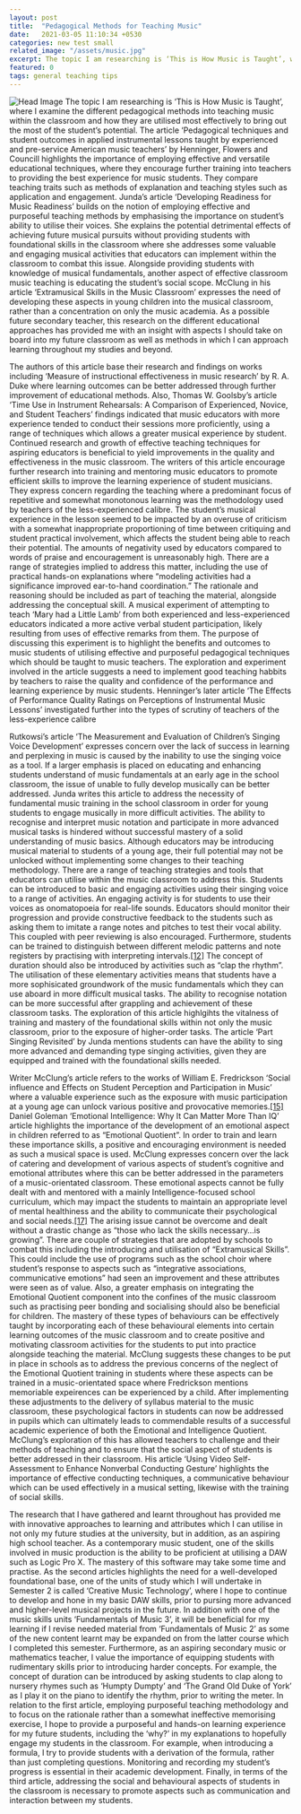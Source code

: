 ```yaml
---
layout: post
title:  "Pedagogical Methods for Teaching Music"
date:   2021-03-05 11:10:34 +0530
categories: new test small
related_image: "/assets/music.jpg"
excerpt: The topic I am researching is ‘This is How Music is Taught’, where I examine the different pedagogical methods into teaching music...
featured: 0
tags: general teaching tips
---
```

![Head Image](/assets/music.jpg)
The topic I am researching is ‘This is How Music is Taught’, where I 
examine the different pedagogical methods into teaching music within the
 classroom and how they are utilised most effectively to bring out the 
most of the student’s potential. The article ‘Pedagogical techniques and
 student outcomes in applied instrumental lessons taught by experienced 
and pre-service American music teachers’ by Henninger, Flowers and 
Councill highlights the importance of employing effective and versatile 
educational techniques, where they encourage further training into 
teachers to providing the best experience for music students. They 
compare teaching traits such as methods of explanation and teaching 
styles such as application and engagement. Junda’s article ‘Developing 
Readiness for Music Readiness’ builds on the notion of employing 
effective and purposeful teaching methods by emphasising the importance 
on student’s ability to utilise their voices. She explains the potential
 detrimental effects of achieving future musical pursuits without 
providing students with foundational skills in the classroom where she 
addresses some valuable and engaging musical activities that educators 
can implement within the classroom to combat this issue. Alongside 
providing students with knowledge of musical fundamentals, another 
aspect of effective classroom music teaching is educating the student’s 
social scope. McClung in his article ‘Extramusical Skills in the Music 
Classroom’ expresses the need of developing these aspects in young 
children into the musical classroom, rather than a concentration on only
 the music academia. As a possible future secondary teacher, this 
research on the different educational approaches has provided me with an
 insight with aspects I should take on board into my future classroom as
 well as methods in which I can approach learning throughout my studies 
and beyond.

The authors of this article base their research and findings on works 
including ‘Measure of instructional effectiveness in music research’ by 
R. A. Duke where learning outcomes can be better addressed through 
further improvement of educational methods. Also, Thomas W. Goolsby’s article ‘Time Use in Instrument Rehearsals: A
 Comparison of Experienced, Novice, and Student Teachers’ findings 
indicated that music educators with more experience tended to conduct 
their sessions more proficiently, using a range of techniques which 
allows a greater musical experience by student. Continued research and growth of effective teaching techniques for 
aspiring educators is beneficial to yield improvements in the quality 
and effectiveness in the music classroom. The writers of this article 
encourage further research into training and mentoring music educators 
to promote efficient skills to improve the learning experience of 
student musicians. They express concern regarding the teaching where a 
predominant focus of repetitive and somewhat monotonous learning was the
 methodology used by teachers of the less-experienced calibre. The student’s musical experience in the lesson seemed to be impacted by
 an overuse of criticism with a somewhat inappropriate proportioning of 
time between critiquing and student practical involvement, which affects
 the student being able to reach their potential. The amounts of 
negativity used by educators compared to words of praise and 
encouragement is unreasonably high. There are a range of strategies implied to address this matter, 
including the use of practical hands-on explanations where “modeling 
activities had a significance improved ear-to-hand coordination.” The rationale and reasoning should be included as part of teaching the material, alongside addressing the conceptual skill. A musical experiment of attempting to teach ‘Mary had a Little Lamb’ 
from both experienced and less-experienced educators indicated a more 
active verbal student participation, likely resulting from uses of 
effective remarks from them. The purpose of discussing this experiment is to highlight the benefits 
and outcomes to music students of utilising effective and purposeful 
pedagogical techniques which should be taught to music teachers. The 
exploration and experiment involved in the article suggests a need to 
implement good teaching habbits by teachers to raise the quality and 
confidence of the performance and learning experience by music students.
 Henninger’s later article ‘The Effects of Performance Quality Ratings 
on Perceptions of Instrumental Music Lessons’ investigated further into 
the types of scrutiny of teachers of the less-experience calibre

Rutkowsi’s article ‘The Measurement and Evaluation of Children’s Singing
 Voice Development’ expresses concern over the lack of success in 
learning and perplexing in music is caused by the inability to use the 
singing voice as a tool. If a larger emphasis is placed on educating and enhancing students 
understand of music fundamentals at an early age in the school 
classroom, the issue of unable to fully develop musically can be better 
addressed. Junda writes this article to address the necessity of 
fundamental music training in the school classroom in order for young 
students to engage musically in more difficult activities. The ability 
to recognise and interpret music notation and participate in more 
advanced musical tasks is hindered without successful mastery of a solid
 understanding of music basics. Although educators may be introducing 
musical material to students of a young age, their full potential may 
not be unlocked without implementing some changes to their teaching 
methodology. There are a range of teaching strategies and tools that 
educators can utilise within the music classroom to address this. 
Students can be introduced to basic and engaging activities using their 
singing voice to a range of activities. An engaging activity is for students to use their voices as 
onomatopoeia for real-life sounds. Educators should monitor their 
progression and provide constructive feedback to the students such as 
asking them to imitate a range notes and pitches to test their vocal 
ability. This coupled with peer reviewing is also encouraged. Furthermore, students can be trained to distinguish between different 
melodic patterns and note registers by practising with interpreting 
intervals.[[12]](https://www.ukessays.com/essays/teaching/pedagogical-methods-for-teaching-music.php#_ftn12) The concept of duration should also be introduced by activities such as “clap the rhythm”.
 The utilisation of these elementary activities means that students have
 a more sophisicated groundwork of the music fundamentals which they can
 use aboard in more difficult musical tasks. The ability to recognise 
notation can be more successful after grappling and achievement of these
 classroom tasks. The exploration of this article highlgihts the 
vitalness of training and mastery of the foundational skills within not 
only the music classroom, prior to the exposure of higher-order tasks. 
The article ‘Part Singing Revisited’ by Junda mentions students can have
 the ability to sing more advanced and demanding type singing 
activities, given they are equipped and trained with the foundational 
skills needed.

Writer McClung’s article refers to the works of William E. Fredrickson 
‘Social influence and Effects on Student Perception and Participation in
 Music’ where a valuable experience such as the exposure with music 
participation at a young age can unlock various positive and provocative
 memories.[[15]](https://www.ukessays.com/essays/teaching/pedagogical-methods-for-teaching-music.php#_ftn15) Daniel Goleman ‘Emotional Intelligence: Why It Can Matter More Than IQ’
 article highlights the importance of the development of an emotional 
aspect in children referred to as “Emotional Quotient”. In order to train and learn these importance skills, a positive and 
encouraging environment is needed as such a musical space is used. 
McClung expresses concern over the lack of catering and development of 
various aspects of student’s cognitive and emotional attributes where 
this can be better addressed in the parameters of a music-orientated 
classroom. These emotional aspects cannot be fully dealt with and 
mentored with a mainly Intelligence-focused school curriculum, which may
 impact the students to maintain an appropriate level of mental 
healthiness and the ability to communicate their psychological and 
social needs.[[17]](https://www.ukessays.com/essays/teaching/pedagogical-methods-for-teaching-music.php#_ftn17) The arising issue cannot be overcome and dealt without a drastic change as “those who lack the skills necessary…is growing”.
 There are couple of strategies that are adopted by schools to combat 
this including the introducing and utilisation of “Extramusical Skills”.
 This could include the use of programs such as the school choir where 
student’s response to aspects such as “integrative associations, 
communicative emotions” had seen an improvement and these attributes were seen as of value. 
Also, a greater emphasis on integrating the Emotional Quotient component
 into the confines of the music classroom such as practising peer 
bonding and socialising should also be beneficial for children. The 
mastery of these types of behaviours can be effectively taught by 
incorporating each of these behavioural elements into certain learning 
outcomes of the music classroom and to create positive and motivating 
classroom activities for the students to put into practice alongside 
teaching the material. McClung suggests these changes to be put in place in schools as to 
address the previous concerns of the neglect of the Emotional Quotient 
training in students where these aspects can be trained in a 
music-orientated space where Fredrickson mentions memoriable expeirences
 can be experienced by a child. After implementing these adjustments to 
the delivery of syllabus material to the music classroom, these 
psychological factors in students can now be addressed in pupils which 
can ultimately leads to commendable results of a successful academic 
experience of both the Emotional and Intelligence Quotient. McClung’s exploration of this has allowed teachers to challenge and 
their methods of teaching and to ensure that the social aspect of 
students is better addressed in their classroom. His article ‘Using 
Video Self-Assessment to Enhance Nonverbal Conducting Gesture’ 
highlights the importance of effective conducting techniques, a 
communicative behaviour which can be used effectively in a musical 
setting, likewise with the training of social skills.

The research that I have gathered and learnt throughout has provided me 
with innovative approaches to learning and attributes which I can 
utilise in not only my future studies at the university, but in 
addition, as an aspiring high school teacher. As a contemporary music 
student, one of the skills involved in music production is the ability 
to be proficient at utilising a DAW such as Logic Pro X. The mastery of 
this software may take some time and practise. As the second articles 
highlights the need for a well-developed foundational base, one of the 
units of study which I will undertake in Semester 2 is called ‘Creative 
Music Technology’, where I hope to continue to develop and hone in my 
basic DAW skills, prior to pursing more advanced and higher-level 
musical projects in the future. In addition with one of the music skills
 units ‘Fundamentals of Music 3’, it will be beneficial for my learning 
if I revise needed material from ‘Fundamentals of Music 2’ as some of 
the new content learnt may be expanded on from the latter course which I
 completed this semester. Furthermore, as an aspiring secondary music or
 mathematics teacher, I value the importance of equipping students with 
rudimentary skills prior to introducing harder concepts. For example, 
the concept of duration can be introduced by asking students to clap 
along to nursery rhymes such as ‘Humpty Dumpty’ and ‘The Grand Old Duke 
of York’ as I play it on the piano to identify the rhythm, prior to 
writing the meter. In relation to the first article, employing 
purposeful teaching methodology and to focus on the rationale rather 
than a somewhat ineffective memorising exercise, I hope to provide a 
purposeful and hands-on learning experience for my future students, 
including the ‘why?’ in my explanations to hopefully engage my students 
in the classroom. For example, when introducing a formula, I try to 
provide students with a derivation of the formula, rather than just 
completing questions. Monitoring and recording my student’s progress is 
essential in their academic development. Finally, in terms of the third 
article, addressing the social and behavioural aspects of students in 
the classroom is necessary to promote aspects such as communication and 
interaction between my students.